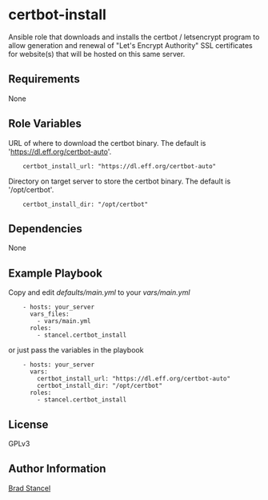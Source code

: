 certbot-install
=========

Ansible role that downloads and installs the certbot / letsencrypt program to allow generation and renewal of "Let's Encrypt Authority" SSL certificates for website(s) that will be hosted on this same server.

Requirements
------------

None

Role Variables
--------------

URL of where to download the certbot binary. The default is 'https://dl.eff.org/certbot-auto'.

```
	certbot_install_url: "https://dl.eff.org/certbot-auto"
```

Directory on target server to store the certbot binary. The default is '/opt/certbot'.

```
	certbot_install_dir: "/opt/certbot"
```

Dependencies
------------

None

Example Playbook
----------------

Copy and edit *defaults/main.yml* to your *vars/main.yml*

```
	- hosts: your_server
	  vars_files:
	    - vars/main.yml
	  roles:
	    - stancel.certbot_install
```

or just pass the variables in the playbook

```
	- hosts: your_server 
	  vars:
		certbot_install_url: "https://dl.eff.org/certbot-auto"
		certbot_install_dir: "/opt/certbot"
	  roles:
	    - stancel.certbot_install
```

License
-------

GPLv3

Author Information
------------------

[Brad Stancel](https://github.com/stancel) 